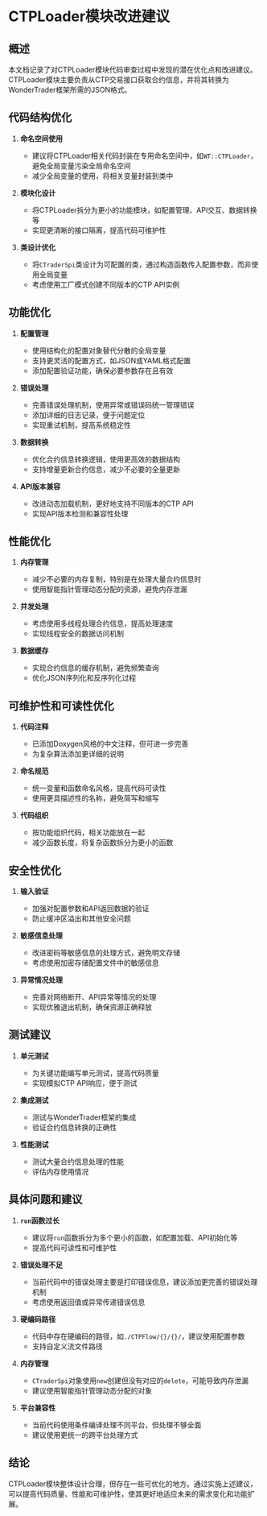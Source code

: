 # CTPLoader模块改进建议

## 概述

本文档记录了对CTPLoader模块代码审查过程中发现的潜在优化点和改进建议。CTPLoader模块主要负责从CTP交易接口获取合约信息，并将其转换为WonderTrader框架所需的JSON格式。

## 代码结构优化

1. **命名空间使用**
   - 建议将CTPLoader相关代码封装在专用命名空间中，如`WT::CTPLoader`，避免全局变量污染全局命名空间
   - 减少全局变量的使用，将相关变量封装到类中

2. **模块化设计**
   - 将CTPLoader拆分为更小的功能模块，如配置管理、API交互、数据转换等
   - 实现更清晰的接口隔离，提高代码可维护性

3. **类设计优化**
   - 将`CTraderSpi`类设计为可配置的类，通过构造函数传入配置参数，而非使用全局变量
   - 考虑使用工厂模式创建不同版本的CTP API实例

## 功能优化

1. **配置管理**
   - 使用结构化的配置对象替代分散的全局变量
   - 支持更灵活的配置方式，如JSON或YAML格式配置
   - 添加配置验证功能，确保必要参数存在且有效

2. **错误处理**
   - 完善错误处理机制，使用异常或错误码统一管理错误
   - 添加详细的日志记录，便于问题定位
   - 实现重试机制，提高系统稳定性

3. **数据转换**
   - 优化合约信息转换逻辑，使用更高效的数据结构
   - 支持增量更新合约信息，减少不必要的全量更新

4. **API版本兼容**
   - 改进动态加载机制，更好地支持不同版本的CTP API
   - 实现API版本检测和兼容性处理

## 性能优化

1. **内存管理**
   - 减少不必要的内存复制，特别是在处理大量合约信息时
   - 使用智能指针管理动态分配的资源，避免内存泄漏

2. **并发处理**
   - 考虑使用多线程处理合约信息，提高处理速度
   - 实现线程安全的数据访问机制

3. **数据缓存**
   - 实现合约信息的缓存机制，避免频繁查询
   - 优化JSON序列化和反序列化过程

## 可维护性和可读性优化

1. **代码注释**
   - 已添加Doxygen风格的中文注释，但可进一步完善
   - 为复杂算法添加更详细的说明

2. **命名规范**
   - 统一变量和函数命名风格，提高代码可读性
   - 使用更具描述性的名称，避免简写和缩写

3. **代码组织**
   - 按功能组织代码，相关功能放在一起
   - 减少函数长度，将复杂函数拆分为更小的函数

## 安全性优化

1. **输入验证**
   - 加强对配置参数和API返回数据的验证
   - 防止缓冲区溢出和其他安全问题

2. **敏感信息处理**
   - 改进密码等敏感信息的处理方式，避免明文存储
   - 考虑使用加密存储配置文件中的敏感信息

3. **异常情况处理**
   - 完善对网络断开、API异常等情况的处理
   - 实现优雅退出机制，确保资源正确释放

## 测试建议

1. **单元测试**
   - 为关键功能编写单元测试，提高代码质量
   - 实现模拟CTP API响应，便于测试

2. **集成测试**
   - 测试与WonderTrader框架的集成
   - 验证合约信息转换的正确性

3. **性能测试**
   - 测试大量合约信息处理的性能
   - 评估内存使用情况

## 具体问题和建议

1. **`run`函数过长**
   - 建议将`run`函数拆分为多个更小的函数，如配置加载、API初始化等
   - 提高代码可读性和可维护性

2. **错误处理不足**
   - 当前代码中的错误处理主要是打印错误信息，建议添加更完善的错误处理机制
   - 考虑使用返回值或异常传递错误信息

3. **硬编码路径**
   - 代码中存在硬编码的路径，如`./CTPFlow/{}/{}/`，建议使用配置参数
   - 支持自定义流文件路径

4. **内存管理**
   - `CTraderSpi`对象使用`new`创建但没有对应的`delete`，可能导致内存泄漏
   - 建议使用智能指针管理动态分配的对象

5. **平台兼容性**
   - 当前代码使用条件编译处理不同平台，但处理不够全面
   - 建议使用更统一的跨平台处理方式

## 结论

CTPLoader模块整体设计合理，但存在一些可优化的地方。通过实施上述建议，可以提高代码质量、性能和可维护性，使其更好地适应未来的需求变化和功能扩展。
